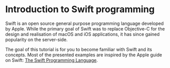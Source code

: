 # Introduction to Swift programming

Swift is an open source general purpose programming language developed by Apple.
While the primary goal of Swift was to replace Objective-C for the design and realisation of macOS and iOS applications, it has since gained popularity on the server-side.

The goal of this tutorial is for you to become familiar with Swift and its concepts.
Most of the presented examples are inspired by the Apple guide on Swift: [The Swift Programming Language](https://developer.apple.com/library/content/documentation/Swift/Conceptual/Swift_Programming_Language/index.html#//apple_ref/doc/uid/TP40014097).
